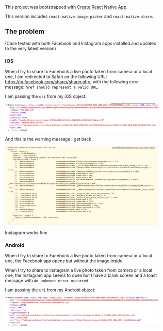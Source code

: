 This project was bootstrapped with [Create React Native App](https://github.com/react-community/create-react-native-app).

This version includes `react-native-image-picker` and `react-native-share`.



## The problem
(Case tested with both Facebook and Instagram apps installed and updated to the very latest version)

### iOS
When I try to share to Facebook a live photo taken from camera or a local one, I am redirected to Safari on the following URL: https://m.facebook.com/sharer/sharer.php, with the following error message: `href should represent a valid URL`.

I am passing the `uri` from my iOS object:

![Screenshot](https://github.com/IronTony/RNShareExample/blob/master/Screen%20Shot%202018-09-08%20at%2010.10.37.png)

And this is the warning message I get back:

![Screenshot](https://github.com/IronTony/RNShareExample/blob/master/Screen%20Shot%202018-09-08%20at%2010.10.24.png)

Instagram works fine.


### Android
When I try to share to Facebook a live photo taken from camera or a local one, the Facebook app opens but without the image inside.

When I try to share to Instagram a live photo taken from camera or a local one, the Instagram app seems to open but I have a blank screen and a toast message with `An unknown error occurred`.

I am passing the `uri` from my Android object:

![Screenshot](https://github.com/IronTony/RNShareExample/blob/master/Screen%20Shot%202018-09-08%20at%2010.04.24.png)
